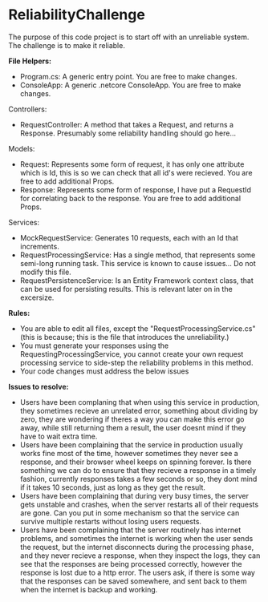 # ReliabilityChallenge
The purpose of this code project is to start off with an unreliable system. The challenge is to make it reliable.

**File Helpers:**
- Program.cs: A generic entry point. You are free to make changes.
- ConsoleApp: A generic .netcore ConsoleApp. You are free to make changes.

Controllers:
- RequestController: A method that takes a Request, and returns a Response. Presumably some reliability handling should go here...

Models:
- Request: Represents some form of request, it has only one attribute which is Id, this is so we can check that all id's were recieved. You are free to add additional Props.
- Response: Represents some form of response, I have put a RequestId for correlating back to the response. You are free to add additional Props.

Services:
- MockRequestService: Generates 10 requests, each with an Id that increments.
- RequestProcessingService: Has a single method, that represents some semi-long running task. This service is known to cause issues... Do not modify this file.
- RequestPersistenceService: Is an Entity Framework context class, that can be used for persisting results. This is relevant later on in the excersize.

**Rules:**
- You are able to edit all files, except the "RequestProcessingService.cs" (this is because; this is the file that introduces the unreliability.)
- You must generate your responses using the RequestingProcessingService, you cannot create your own request processing service to side-step the reliability problems in this method.
- Your code changes must address the below issues

**Issues to resolve:**
- Users have been complaning that when using this service in production, they sometimes recieve an unrelated error, something about dividing by zero, they are wondering if theres a way you can make this error go away, while still returning them a result, the user doesnt mind if they have to wait extra time.
- Users have been complaining that the service in production usually works fine most of the time, however sometimes they never see a response, and their browser wheel keeps on spinning forever. Is there something we can do to ensure that they recieve a response in a timely fashion, currently responses takes a few seconds or so, they dont mind if it takes 10 seconds, just as long as they get the result.
- Users have been complaining that during very busy times, the server gets unstable and crashes, when the server restarts all of their requests are gone. Can you put in some mechanism so that the service can survive multiple restarts without losing users requests.
- Users have been complaining that the server routinely has internet problems, and sometimes the internet is working when the user sends the request, but the internet disconnects during the processing phase, and they never recieve a response, when they inspect the logs, they can see that the responses are being processed correctly, however the response is lost due to a http error. The users ask, if there is some way that the responses can be saved somewhere, and sent back to them when the internet is backup and working.
